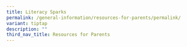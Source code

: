 ```yaml
---
title: Literacy Sparks
permalink: /general-information/resources-for-parents/permalink/
variant: tiptap
description: ""
third_nav_title: Resources for Parents
---
```


